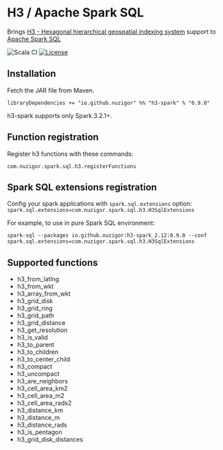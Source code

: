 # H3 / Apache Spark SQL

Brings [H3 - Hexagonal hierarchical geospatial indexing system](https://h3geo.org/) support to [Apache Spark SQL](https://spark.apache.org/)

![Scala CI](https://github.com/nuzigor/h3-spark/actions/workflows/scala.yml/badge.svg)
[![License](https://img.shields.io/badge/License-Apache%202.0-blue.svg)](LICENSE)

Installation
------------

Fetch the JAR file from Maven.

    libraryDependencies += "io.github.nuzigor" %% "h3-spark" % "0.9.0"

h3-spark supports only Spark 3.2.1+.

Function registration
--------------

Register h3 functions with these commands:

    com.nuzigor.spark.sql.h3.registerFunctions

Spark SQL extensions registration
--------------

Config your spark applications with `spark.sql.extensions` option: `spark.sql.extensions=com.nuzigor.spark.sql.h3.H3SqlExtensions`

For example, to use in pure Spark SQL environment:

    spark-sql --packages io.github.nuzigor:h3-spark_2.12:0.9.0 --conf spark.sql.extensions=com.nuzigor.spark.sql.h3.H3SqlExtensions

Supported functions
--------------

- h3_from_latlng
- h3_from_wkt
- h3_array_from_wkt
- h3_grid_disk
- h3_grid_ring
- h3_grid_path
- h3_grid_distance
- h3_get_resolution
- h3_is_valid
- h3_to_parent
- h3_to_children
- h3_to_center_child
- h3_compact
- h3_uncompact
- h3_are_neighbors
- h3_cell_area_km2
- h3_cell_area_m2
- h3_cell_area_rads2
- h3_distance_km
- h3_distance_m
- h3_distance_rads
- h3_is_pentagon
- h3_grid_disk_distances
